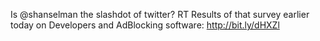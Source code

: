 <!--
id: 179430628
link: http://kevinisom.info/post/179430628/is-shanselman-the-slashdot-of-twitter-rt-results
slug: is-shanselman-the-slashdot-of-twitter-rt-results
date: Fri Sep 04 2009 18:10:33 GMT+1200 (NZST)
raw: {"blog_name":"kevinisom","id":179430628,"post_url":"http://kevinisom.info/post/179430628/is-shanselman-the-slashdot-of-twitter-rt-results","slug":"is-shanselman-the-slashdot-of-twitter-rt-results","type":"text","date":"2009-09-04 06:10:33 GMT","timestamp":1252044633,"state":"published","format":"html","reblog_key":"FmRjCq5n","tags":[],"short_url":"http://tmblr.co/Zw68YyAiUJa","highlighted":[],"feed_item":"http://twitter.com/kev_nz/statuses/3747447402","from_feed_id":"650289","note_count":0,"title":null,"body":"<p>Is @shanselman the slashdot of twitter? RT Results of that survey earlier today on Developers and AdBlocking software: <a href=\"http://bit.ly/dHXZl\" target=\"_blank\">http://bit.ly/dHXZl</a></p>"}
publish: 2009-09-04
tags: 
title: null
-->


Is @shanselman the slashdot of twitter? RT Results of that survey
earlier today on Developers and AdBlocking software:
<http://bit.ly/dHXZl>


